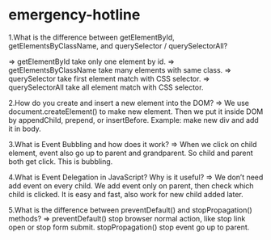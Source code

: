 # emergency-hotline
1.What is the difference between getElementById, getElementsByClassName, and querySelector / querySelectorAll?

=> getElementById take only one element by id. 
=> getElementsByClassName take many elements with same class. 
=> querySelector take first element match with CSS selector. 
=> querySelectorAll take all element match with CSS selector.

2.How do you create and insert a new element into the DOM?
=> We use document.createElement() to make new element. Then we put it inside DOM by appendChild, prepend, or insertBefore. Example: make new div and add it in body.

3.What is Event Bubbling and how does it work?
=> When we click on child element, event also go up to parent and grandparent. So child and parent both get click. This is bubbling.

4.What is Event Delegation in JavaScript? Why is it useful?
=> We don’t need add event on every child. We add event only on parent, then check which child is clicked. It is easy and fast, also work for new child added later.

5.What is the difference between preventDefault() and stopPropagation() methods?
=> preventDefault() stop browser normal action, like stop link open or stop form submit. stopPropagation() stop event go up to parent.
